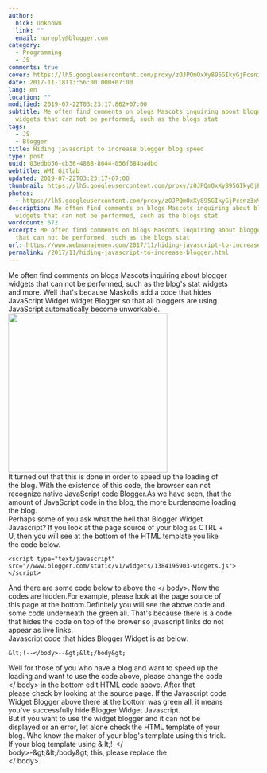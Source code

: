 ```yaml
---
author:
  nick: Unknown
  link: ""
  email: noreply@blogger.com
category:
  - Programming
  - JS
comments: true
cover: https://lh5.googleusercontent.com/proxy/zOJPQmOxXy895GIkyGjPcsnz3xVCQZGUJhgMGWk2BJS4JNQcjbpMUA9IeG5TdHv9Yv0q5USG8ipopidYGRGZUZgo-yGy2zPcevf0iMrMACluVNuYUgrAOQ=w300-h300-nc
date: 2017-11-18T13:56:00.000+07:00
lang: en
location: ""
modified: 2019-07-22T03:23:17.862+07:00
subtitle: Me often find comments on blogs Mascots inquiring about blogger
  widgets that can not be performed, such as the blogs stat
tags:
  - JS
  - Blogger
title: Hiding javascript to increase blogger blog speed
type: post
uuid: 03edbb56-cb36-4888-8644-056f684badbd
webtitle: WMI Gitlab
updated: 2019-07-22T03:23:17+07:00
thumbnail: https://lh5.googleusercontent.com/proxy/zOJPQmOxXy895GIkyGjPcsnz3xVCQZGUJhgMGWk2BJS4JNQcjbpMUA9IeG5TdHv9Yv0q5USG8ipopidYGRGZUZgo-yGy2zPcevf0iMrMACluVNuYUgrAOQ=w300-h300-nc
photos:
  - https://lh5.googleusercontent.com/proxy/zOJPQmOxXy895GIkyGjPcsnz3xVCQZGUJhgMGWk2BJS4JNQcjbpMUA9IeG5TdHv9Yv0q5USG8ipopidYGRGZUZgo-yGy2zPcevf0iMrMACluVNuYUgrAOQ=w300-h300-nc
description: Me often find comments on blogs Mascots inquiring about blogger
  widgets that can not be performed, such as the blogs stat
wordcount: 672
excerpt: Me often find comments on blogs Mascots inquiring about blogger widgets
  that can not be performed, such as the blogs stat
url: https://www.webmanajemen.com/2017/11/hiding-javascript-to-increase-blogger.html
permalink: /2017/11/hiding-javascript-to-increase-blogger.html
---
```


<div><div>Me often find comments on blogs Mascots inquiring about blogger<br>            widgets that can not be performed, such as the blog's stat widgets<br>            and more. Well that's because Maskolis add a code that hides<br>            JavaScript Widget widget Blogger so that all bloggers are using<br>            JavaScript automatically become unworkable.<br>        </div><div></div><div><img height="320" src="https://lh5.googleusercontent.com/proxy/zOJPQmOxXy895GIkyGjPcsnz3xVCQZGUJhgMGWk2BJS4JNQcjbpMUA9IeG5TdHv9Yv0q5USG8ipopidYGRGZUZgo-yGy2zPcevf0iMrMACluVNuYUgrAOQ=w300-h300-nc" width="320"><br>        </div></div><div><div></div></div><div><div>It turned out that this is done in order to speed up the loading of<br>            the blog. With the existence of this code, the browser can not<br>            recognize native JavaScript code Blogger.As we have seen, that the<br>            amount of JavaScript code in the blog, the more burdensome loading<br>            the blog.<br>        </div></div><div><div></div></div><div><div>Perhaps some of you ask what the hell that Blogger Widget<br>            Javascript? If you look at the page source of your blog as CTRL +<br>            U, then you will see at the bottom of the HTML template you like<br>            the code below.<br>        </div></div><div><div></div></div><div><pre><code>&lt;script type="text/javascript" src="//www.blogger.com/static/v1/widgets/1384195903-widgets.js"&gt;&lt;/script&gt;</code></pre></div><div></div><div><div>And there are some code below to above the &lt;/ body&gt;. Now the<br>            codes are hidden.For example, please look at the page source of<br>            this page at the bottom.Definitely you will see the above code and<br>            some code underneath the green all. That's because there is a code<br>            that hides the code on top of the brower so javascript links do not<br>            appear as live links.<br>        </div></div><div><div></div></div><div><div>Javascript code that hides Blogger Widget is as below:<br>        </div></div><div><div></div></div><div><pre><code>&amp;lt;!--&lt;/body&gt;--&amp;gt;&amp;lt;/body&amp;gt;</code></pre></div><div><div></div></div><div><div>Well for those of you who have a blog and want to speed up the<br>            loading and want to use the code above, please change the code<br>            &lt;/ body&gt; in the bottom edit HTML code above. After that<br>            please check by looking at the source page. If the Javascript code<br>            Widget Blogger above there at the bottom was green all, it means<br>            you've successfully hide Blogger Widget Javascript.<br>        </div><div></div><div>But if you want to use the widget blogger and it can not be<br>            displayed or an error, let alone check the HTML template of your<br>            blog. Who know the maker of your blog's template using this trick.<br>            If your blog template using &amp; lt;!-&lt;/<br>            body&gt;-&amp;gt;&amp;lt;/body&amp;gt; this, please replace the<br>            &lt;/ body&gt;.<br>        </div></div>